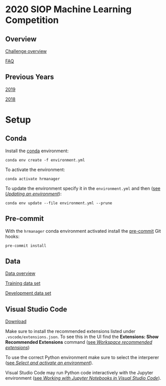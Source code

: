 # 2020 SIOP Machine Learning Competition

## Overview

[Challenge overview](https://eval.ai/web/challenges/challenge-page/527/overview)

[FAQ](https://docs.google.com/document/d/1gxWAl5jMtZXabcOPd2ivTT-C3KAXA_E3BLHcF80dtXs/edit)

## Previous Years

[2019](https://github.com/izk8/2019_SIOP_Machine_Learning_Winners)

[2018](https://github.com/izk8/2018_SIOP_Machine_Learning_Winners)

# Setup

## Conda

Install the [conda](https://docs.conda.io/en/latest/miniconda.html#)
environment:

```
conda env create -f environment.yml
```

To activate the environment:

```
conda activate hrmanager
```

To update the environment specify it in the `environment.yml` and then
([see _Updating an environment_](https://docs.conda.io/projects/conda/en/latest/user-guide/tasks/manage-environments.html#updating-an-environment)):

```
conda env update --file environment.yml --prune
```

## Pre-commit

With the `hrmanager` conda environment activated install the
[pre-commit](https://pre-commit.com/) Git hooks:

```
pre-commit install
```

## Data

[Data overview](https://drive.google.com/file/d/1zQ4bZWoSTBSiS_lTC-ANXs3aCSKhaFUu/view)

[Training data set](https://drive.google.com/open?id=1a0ltph5u7cD8TKEtprYDt2TpmW8On2b_)

[Development data set](https://drive.google.com/open?id=15ZHCnMuWYKrcXAE1ugJsJS7xG6krEQW-)

## Visual Studio Code

[Download](https://code.visualstudio.com/Download)

Make sure to install the recommended extensions listed under
`.vscode/extensions.json`. To see this in the UI find the
**Extensions: Show Recommended Extensions** command ([see _Workspace recommended extensions_](https://code.visualstudio.com/docs/editor/extension-gallery#_workspace-recommended-extensions))

To use the correct Python environment make sure to select the interperer
([see _Select and activate an environment_](https://code.visualstudio.com/docs/python/environments#_select-and-activate-an-environment)).

Visual Studio Code may run Python code interactively with the Jupyter
environment ([see _Working with Jupyter Notebooks in Visual Studio Code_](https://code.visualstudio.com/docs/python/jupyter-support)).
